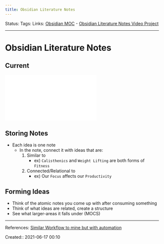 ```yaml
---
title: Obsidian Literature Notes
---
```

Status:
Tags: 
Links: [Obsidian MOC](out/obsidian-moc.md) - [Obsidian Literature Notes Video Project](out/obsidian-literature-notes-video-project.md)
___
# Obsidian Literature Notes
## Current
![Obsidian Literature Notes Video Project](out/obsidian-literature-notes-video-project.md#Process)
## Storing Notes
- Each idea is one note
	- In the note, connect it with ideas that are:
		1. Similar to
			- ex) `Calisthenics` and `Weight Lifting` are both forms of `Fitness`
		2. Connected/Relational to
			- ex) Our `Focus` affects our `Productivity`
## Forming Ideas
- Think of the atomic notes you come up with after consuming something
- Think of what ideas are related, create a structure
- See what larger-areas it falls under (MOCS)
___
References: [Similar Workflow to mine but with automation](https://bagerbach.com/blog/how-to-take-smart-book-notes-in-obsidian/)

Created:: 2021-06-17 00:10